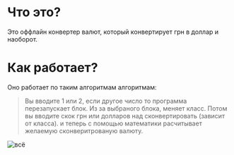 # Что это?

Это оффлайн конвертер валют, который конвертирует грн в доллар и наоборот.

# Как работает?

Оно работает по таким алгоритмам алгоритмам:
> Вы вводите 1 или 2, если другое число то программа перезапускает блок.
> Из за выбраного блока, меняет класс.
> Потом вы вводите скок грн или долларов над сконвертировать (зависит от класса).
> и теперь с помощью математики расчитывает желаемую сконверитрованую валюту.

![всё](https://th.bing.com/th/id/OIP.8Kki1vt5Z7HWiBzq2_9DJQHaHa?rs=1&pid=ImgDetMain)
